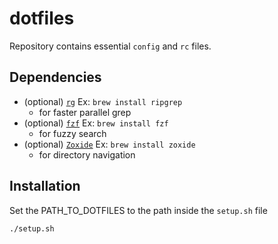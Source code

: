 # dotfiles

Repository contains essential `config` and `rc` files.

## Dependencies

- (optional) [`rg`](https://github.com/BurntSushi/ripgrep)  Ex: `brew install ripgrep`
  - for faster parallel grep
- (optional) [`fzf`](https://github.com/junegunn/fzf)  Ex: `brew install fzf`
  - for fuzzy search
- (optional) [`Zoxide`](https://github.com/ajeetdsouza/zoxide)  Ex: `brew install zoxide`
  - for directory navigation

## Installation
Set the PATH_TO_DOTFILES to the path inside the `setup.sh` file

```sh
./setup.sh
```

